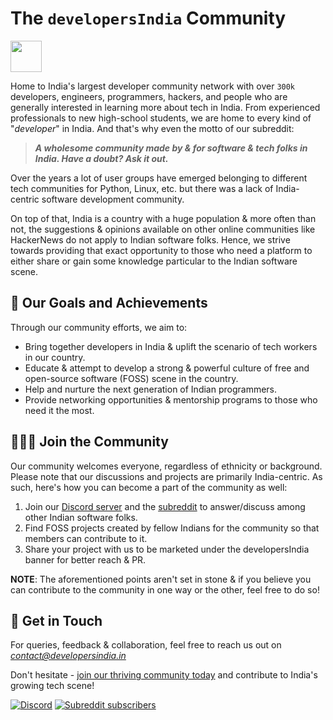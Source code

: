 # The `developersIndia` Community

<img height="50" width="50" src="https://user-images.githubusercontent.com/34342551/149631807-7d1557dc-13a5-4eed-9570-caa7f4d5fd83.gif">

Home to India's largest developer community network with over `300k` developers, engineers, programmers, hackers, and people who are generally interested in learning more about tech in India. From experienced professionals to new high-school students, we are home to every kind of "_developer_" in India. And that's why even the motto of our subreddit:

> _**A wholesome community made by & for software & tech folks in India. Have a doubt? Ask it out.**_

Over the years a lot of user groups have emerged belonging to different tech communities for Python, Linux, etc. but there was a lack of India-centric software development community.

On top of that, India is a country with a huge population & more often than not, the suggestions & opinions available on other online communities like HackerNews do not apply to Indian software folks. Hence, we strive towards providing that exact opportunity to those who need a platform to either share or gain some knowledge particular to the Indian software scene.

## 🎯 Our Goals and Achievements

Through our community efforts, we aim to:

- Bring together developers in India & uplift the scenario of tech workers in our country.
- Educate & attempt to develop a strong & powerful culture of free and open-source software (FOSS) scene in the country.
- Help and nurture the next generation of Indian programmers.
- Provide networking opportunities & mentorship programs to those who need it the most.

## 🧑‍🤝‍🧑 Join the Community

<!-- Update this section as & when necessary -->
Our community welcomes everyone, regardless of ethnicity or background. Please note that our discussions and projects are primarily India-centric. As such, here's how you can become a part of the community as well:

1. Join our [Discord server](https://discord.com/invite/MKXMSNC) and the [subreddit](https://www.reddit.com/r/developersIndia) to answer/discuss among other Indian software folks.
2. Find FOSS projects created by fellow Indians for the community so that members can contribute to it.
3. Share your project with us to be marketed under the developersIndia banner for better reach & PR.

**NOTE**: The aforementioned points aren't set in stone & if you believe you can contribute to the community in one way or the other, feel free to do so!

## 📇 Get in Touch

For queries, feedback & collaboration, feel free to reach us out on [_contact@developersindia.in_](mailto:contact@developersindia.in)

Don't hesitate - [join our thriving community today](https://www.reddit.com/r/developersIndia/) and contribute to India's growing tech scene!

<!-- DO NOT REMOVE THESE 2 badges -->
[![Discord](https://img.shields.io/discord/669880381649977354?color=%237289da&label=Discord&logo=Discord)](https://discordapp.com/invite/MKXMSNC)
[![Subreddit subscribers](https://img.shields.io/reddit/subreddit-subscribers/developersIndia?style=social)](https://www.reddit.com/r/developersIndia/)
